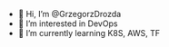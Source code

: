 - 👋 Hi, I’m @GrzegorzDrozda
- 👀 I’m interested in DevOps
- 🌱 I’m currently learning K8S, AWS, TF

<!---
GrzegorzDrozda/GrzegorzDrozda is a ✨ special ✨ repository because its `README.md` (this file) appears on your GitHub profile.
You can click the Preview link to take a look at your changes.
--->
